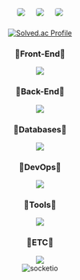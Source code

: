 <div align=center>
 
  <div style="display: flex; flex-wrap: wrap; justify-content: center; align-items: center;">
    <img src="https://github-profile-summary-cards.vercel.app/api/cards/profile-details?username=minit97&show_icons=true&theme=dark" style="border: 1px solid white; border-radius: 5px; margin: 10px;">
    <img src="https://github-profile-summary-cards.vercel.app/api/cards/stats?username=minit97&show_icons=true&theme=dark" style="border: 1px solid white; border-radius: 5px; margin: 10px;">
    <img src="https://github-profile-summary-cards.vercel.app/api/cards/productive-time?username=minit97&show_icons=true&theme=dark" style="border: 1px solid white; border-radius: 5px; margin: 10px;">    
  </div>
 

[![Solved.ac Profile](http://mazassumnida.wtf/api/v2/generate_badge?boj=dndb4902)](https://solved.ac/dndb4902/)


  <div align=center>
    <h3>💎Front-End💎</h3>
      <img src="https://skillicons.dev/icons?i=html,css,sass,js,react,redux">
    <h3>🍚Back-End🍚</h3>
      <img src="https://skillicons.dev/icons?i=java,spring,hibernate,nestjs">
    <h3>🧶Databases🧶</h3>
     <img src="https://skillicons.dev/icons?i=mysql,mongodb">
    <h3>🥤DevOps🥤</h3>
     <img src="https://skillicons.dev/icons?i=docker,githubactions,aws,dynamodb">
    <h3>🏏Tools🏏</h3>
      <img src="https://skillicons.dev/icons?i=git,github,vscode,idea,postman,notion">
    <h3>🎡ETC🎡</h3>
      <img src="https://skillicons.dev/icons?i=python,gradle,npm">
      <br />
      <div>
       <img alt="socketio" src ="https://img.shields.io/badge/socket_io-010101?style=for-the-badge&logo=socket.io&logoColor=white"/>
      </div>
   </div>
 </div>
 
 
  
   

